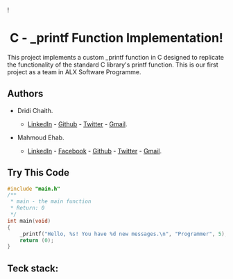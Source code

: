 !<h1 align="center" id="title">C - _printf Function Implementation!</h1>

<p id="description">This project implements a custom _printf function in C designed to replicate the functionality of the standard C library's printf function. This is our first project as a team in ALX Software Programme.</p>


<h2 id="title">Authors</h2>

- Dridi Chaith.
    * <a href="https://linkedin.com/in/www.linkedin.com/in/chaith-dridi" target="blank">LinkedIn</a> - <a href="https://github.com/sethgreen23" target="blank">Github</a> - <a href="https://twitter.com/dridi_chaith" target="blank">Twitter</a> - <a href="mailto:dridi.chaith@gmail.com" target="blank">Gmail</a>.

- Mahmoud Ehab.
    * <a href="https://linkedin.com/in/mahmoud-ehab-7000d" target="blank">LinkedIn</a> - <a href="https://www.facebook.com/mahmoud.ehab.566" target="blank">Facebook</a> - <a href="https://github.com/AbuTaha7000D" target="blank">Github</a> - <a href="https://twitter.com/AbuTaha7000D" target="blank">Twitter</a> - <a href="mailto:eng.mahmoud.e.hussein@gmail.com" target="blank">Gmail</a>.


<h2 id="code">Try This Code</h2>

```c
#include "main.h"
/**
 * main - the main function
 * Return: 0
 */
int main(void)
{
    _printf("Hello, %s! You have %d new messages.\n", "Programmer", 5);
    return (0);
}
```
## Teck stack:
